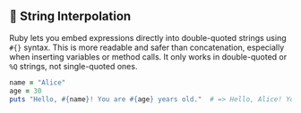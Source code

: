 ## 🚀 String Interpolation

Ruby lets you embed expressions directly into double-quoted strings using `#{}` syntax. This is more readable and safer than concatenation, especially when inserting variables or method calls. It only works in double-quoted or `%Q` strings, not single-quoted ones.

```ruby
name = "Alice"
age = 30
puts "Hello, #{name}! You are #{age} years old."  # => Hello, Alice! You are 30 years old.
```
